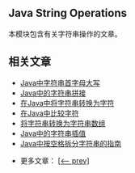 ## Java String Operations

本模块包含有关字符串操作的文章。

## 相关文章

+ [Java中字符串首字母大写](docs/Java中字符串首字母大写.md)
+ [Java中的字符串拼接](docs/Java中的字符串拼接.md)
+ [在Java中将字符串转换为字符](docs/在Java中将字符串转换为字符.md)
+ [在Java中比较字符](docs/在Java中比较字符.md)
+ [将字符串转换为字符串数组](docs/将字符串转换为字符串数组.md)
+ [Java中的字符串插值](docs/Java中的字符串插值.md)
+ [Java中按空格拆分字符串的指南](docs/Java中按空格拆分字符串的指南.md)

- 更多文章： [[<-- prev]](../java-string-operations-4/README.md)